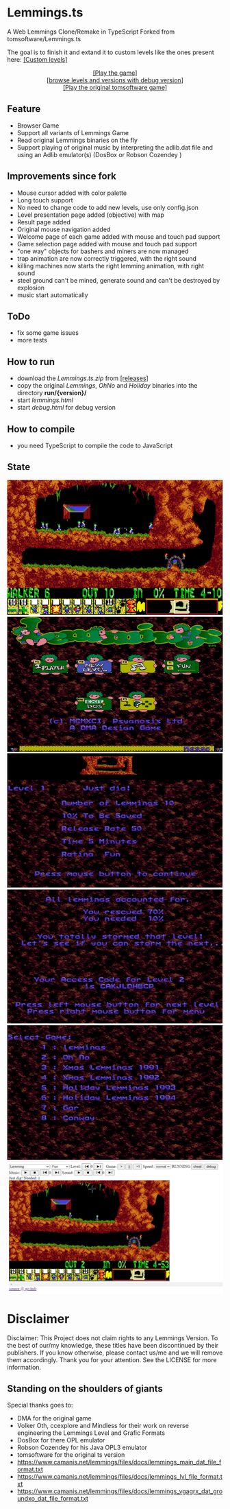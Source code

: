 # Lemmings.ts
A Web Lemmings Clone/Remake in TypeScript 
Forked from tomsoftware/Lemmings.ts

The goal is to finish it and extand it to custom levels like the ones present here:
<a href="http://www.garjen.co.uk/Lemmings.php/">[Custom levels]</a>


<p style="text-align:center" align="center">
<a href="http://tfumey.free.fr/lem/lemmings.html">[Play the game]</a></br>
<a href="http://tfumey.free.fr/lem/debug.html">[browse levels and versions with debug version]</a></br>
<a href="http://lemmings.hmilch.net/">[Play the original tomsoftware game]</a>
</p>

## Feature
* Browser Game
* Support all variants of Lemmings Game
* Read original Lemmings binaries on the fly
* Support playing of original music by interpreting the adlib.dat file and using an Adlib emulator(s) (DosBox or Robson Cozendey )

## Improvements since fork
* Mouse cursor added with color palette
* Long touch support
* No need to change code to add new levels, use only config.json
* Level presentation page added (objective) with map
* Result page added
* Original mouse navigation added
* Welcome page of each game added with mouse and touch pad support
* Game selection page added with mouse and touch pad support
* "one way" objects for bashers and miners are now managed
* trap animation are now correctly triggered, with the right sound
* killing machines now starts the right lemming animation, with right sound
* steel ground can't be mined, generate sound and can't be destroyed by explosion
* music start automatically


## ToDo
* fix some game issues 
* more tests

## How to run
* download the *Lemmings.ts.zip* from <a href="https://github.com/thomasfum/Lemmings.ts/releases">[releases]</a>
* copy the original *Lemmings*, *OhNo* and *Holiday* binaries into the directory **run/{version}/**
* start *lemmings.html*
* start *debug.html* for debug version

## How to compile
* you need TypeScript to compile the code to JavaScript


## State

![Game](docu/game.png "Level 01")
![Welcome](docu/Welcome.png "Welcome")
![Target](docu/target.png "Target")
![Result](docu/result.png "Result")
![Select Game](docu/SelectGame.png "Select Game")
![Debug](docu/debug.png "Debug")


# Disclaimer
Disclaimer: This Project does not claim rights to any Lemmings Version. To the best of our/my knowledge, these titles have been discontinued by their publishers. If you know otherwise, please contact us/me and we will remove them accordingly. Thank you for your attention. See the LICENSE for more information.

## Standing on the shoulders of giants
Special thanks goes to:
- DMA for the original game
- Volker Oth, ccexplore and Mindless for their work on reverse engineering the Lemmings Level and Grafic Formats
- DosBox for there OPL emulator
- Robson Cozendey for his Java OPL3 emulator
- tomsoftware for the original ts version
- https://www.camanis.net/lemmings/files/docs/lemmings_main_dat_file_format.txt
- https://www.camanis.net/lemmings/files/docs/lemmings_lvl_file_format.txt
- https://www.camanis.net/lemmings/files/docs/lemmings_vgagrx_dat_groundxo_dat_file_format.txt
